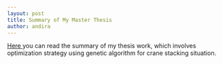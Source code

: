 ```yaml
---
layout: post
title: Summary of My Master Thesis
author: andira
---
```


<a href='https://sites.google.com/view/scheduling-dynstack/home'> Here </a> you can read the summary of my thesis work, which involves optimization strategy using genetic algorithm for crane stacking situation.